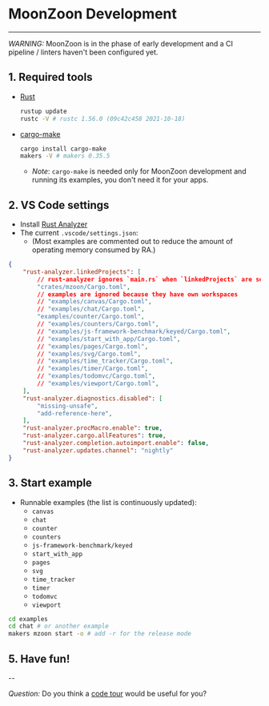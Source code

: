 # MoonZoon Development

---

_WARNING:_ MoonZoon is in the phase of early development and a CI pipeline / linters haven't been configured yet.

## 1. Required tools

- [Rust](https://www.rust-lang.org/)
  ```bash
  rustup update
  rustc -V # rustc 1.56.0 (09c42c458 2021-10-18)
  ```

- [cargo-make](https://sagiegurari.github.io/cargo-make/)
  ```bash
  cargo install cargo-make
  makers -V # makers 0.35.5
  ```
  - _Note_: `cargo-make` is needed only for MoonZoon development and running its examples, you don't need it for your apps.

## 2. VS Code settings

- Install [Rust Analyzer](https://rust-analyzer.github.io/)
- The current `.vscode/settings.json`: 
  - (Most examples are commented out to reduce the amount of operating memory consumed by RA.)

```json
{
    "rust-analyzer.linkedProjects": [
        // rust-analyzer ignores `main.rs` when `linkedProjects` are set
        "crates/mzoon/Cargo.toml",
        // examples are ignored because they have own workspaces
        // "examples/canvas/Cargo.toml",
        // "examples/chat/Cargo.toml",
        "examples/counter/Cargo.toml",
        // "examples/counters/Cargo.toml",
        // "examples/js-framework-benchmark/keyed/Cargo.toml",
        // "examples/start_with_app/Cargo.toml",
        // "examples/pages/Cargo.toml",
        // "examples/svg/Cargo.toml",
        // "examples/time_tracker/Cargo.toml",
        // "examples/timer/Cargo.toml",
        // "examples/todomvc/Cargo.toml",
        // "examples/viewport/Cargo.toml",
    ],
    "rust-analyzer.diagnostics.disabled": [
        "missing-unsafe",
        "add-reference-here",
    ],
    "rust-analyzer.procMacro.enable": true,
    "rust-analyzer.cargo.allFeatures": true,
    "rust-analyzer.completion.autoimport.enable": false,
    "rust-analyzer.updates.channel": "nightly"
}
```

</details>

## 3. Start example

- Runnable examples (the list is continuously updated):
  - `canvas`
  - `chat`
  - `counter`
  - `counters`
  - `js-framework-benchmark/keyed`
  - `start_with_app`
  - `pages`
  - `svg`
  - `time_tracker`
  - `timer`
  - `todomvc`
  - `viewport`

```sh
cd examples
cd chat # or another example
makers mzoon start -o # add -r for the release mode
```

## 5. Have fun!

--

_Question:_ Do you think a [code tour](https://github.com/microsoft/codetour) would be useful for you?
